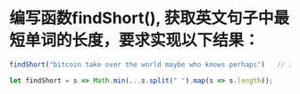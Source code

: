 # 编写函数findShort(), 获取英文句子中最短单词的长度，要求实现以下结果：

```js
findShort("bitcoin take over the world maybe who knows perhaps")   // 3

let findShort = s => Math.min(...s.split(" ").map(s => s.length));

```
